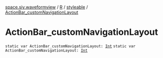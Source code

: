 [space.siy.waveformview](../../index.md) / [R](../index.md) / [styleable](index.md) / [ActionBar_customNavigationLayout](./-action-bar_custom-navigation-layout.md)

# ActionBar_customNavigationLayout

`static var ActionBar_customNavigationLayout: `[`Int`](https://kotlinlang.org/api/latest/jvm/stdlib/kotlin/-int/index.html)
`static var ActionBar_customNavigationLayout: `[`Int`](https://kotlinlang.org/api/latest/jvm/stdlib/kotlin/-int/index.html)